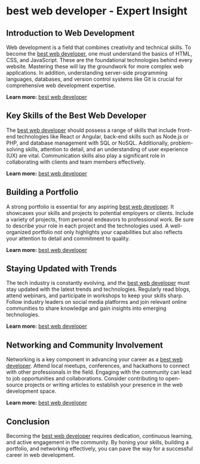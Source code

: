 # best web developer - Expert Insight

## Introduction to Web Development

Web development is a field that combines creativity and technical skills. To become the <a href="gstechhub.com.ng" target="_blank" rel="noopener noreferrer">best web developer</a>, one must understand the basics of HTML, CSS, and JavaScript. These are the foundational technologies behind every website. Mastering these will lay the groundwork for more complex web applications. In addition, understanding server-side programming languages, databases, and version control systems like Git is crucial for comprehensive web development expertise.

**Learn more:** [best web developer](https://gstechhub.com.ng)

## Key Skills of the Best Web Developer

The <a href="gstechhub.com.ng" target="_blank" rel="noopener noreferrer">best web developer</a> should possess a range of skills that include front-end technologies like React or Angular, back-end skills such as Node.js or PHP, and database management with SQL or NoSQL. Additionally, problem-solving skills, attention to detail, and an understanding of user experience (UX) are vital. Communication skills also play a significant role in collaborating with clients and team members effectively.

**Learn more:** [best web developer](https://gstechhub.com.ng)

## Building a Portfolio

A strong portfolio is essential for any aspiring <a href="gstechhub.com.ng" target="_blank" rel="noopener noreferrer">best web developer</a>. It showcases your skills and projects to potential employers or clients. Include a variety of projects, from personal endeavors to professional work. Be sure to describe your role in each project and the technologies used. A well-organized portfolio not only highlights your capabilities but also reflects your attention to detail and commitment to quality.

**Learn more:** [best web developer](https://gstechhub.com.ng)

## Staying Updated with Trends

The tech industry is constantly evolving, and the <a href="gstechhub.com.ng" target="_blank" rel="noopener noreferrer">best web developer</a> must stay updated with the latest trends and technologies. Regularly read blogs, attend webinars, and participate in workshops to keep your skills sharp. Follow industry leaders on social media platforms and join relevant online communities to share knowledge and gain insights into emerging technologies.

**Learn more:** [best web developer](https://gstechhub.com.ng)

## Networking and Community Involvement

Networking is a key component in advancing your career as a <a href="gstechhub.com.ng" target="_blank" rel="noopener noreferrer">best web developer</a>. Attend local meetups, conferences, and hackathons to connect with other professionals in the field. Engaging with the community can lead to job opportunities and collaborations. Consider contributing to open-source projects or writing articles to establish your presence in the web development space.

**Learn more:** [best web developer](https://gstechhub.com.ng)

## Conclusion

Becoming the <a href="gstechhub.com.ng" target="_blank" rel="noopener noreferrer">best web developer</a> requires dedication, continuous learning, and active engagement in the community. By honing your skills, building a portfolio, and networking effectively, you can pave the way for a successful career in web development.
